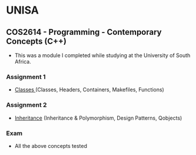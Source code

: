 # UNISA

## COS2614 - Programming - Contemporary Concepts (C++)
- This was a module I completed while studying at the University of South Africa.

### Assignment 1
* [Classes ]()(Classes, Headers, Containers, Makefiles, Functions)

### Assignment 2
* [Inheritance]() (Inheritance & Polymorphism, Design Patterns, Qobjects)

### Exam
- All the above concepts tested
